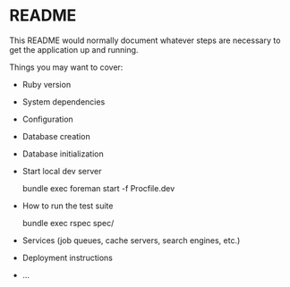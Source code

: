 # README

This README would normally document whatever steps are necessary to get the
application up and running.

Things you may want to cover:

* Ruby version

* System dependencies

* Configuration

* Database creation

* Database initialization

* Start local dev server

    bundle exec foreman start -f Procfile.dev

* How to run the test suite

    bundle exec rspec spec/

* Services (job queues, cache servers, search engines, etc.)

* Deployment instructions

* ...
